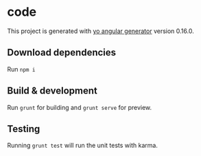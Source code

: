 # code

This project is generated with [yo angular generator](https://github.com/yeoman/generator-angular)
version 0.16.0.
## Download dependencies

Run  `npm i`

## Build & development

Run `grunt` for building and `grunt serve` for preview.

## Testing

Running `grunt test` will run the unit tests with karma.
